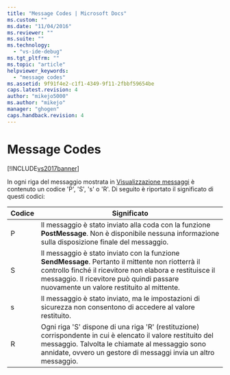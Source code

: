 ```yaml
---
title: "Message Codes | Microsoft Docs"
ms.custom: ""
ms.date: "11/04/2016"
ms.reviewer: ""
ms.suite: ""
ms.technology: 
  - "vs-ide-debug"
ms.tgt_pltfrm: ""
ms.topic: "article"
helpviewer_keywords: 
  - "message codes"
ms.assetid: 9f91f4e2-c1f1-4349-9f11-2fbbf59654be
caps.latest.revision: 4
author: "mikejo5000"
ms.author: "mikejo"
manager: "ghogen"
caps.handback.revision: 4
---
```

# Message Codes
[!INCLUDE[vs2017banner](../code-quality/includes/vs2017banner.md)]

In ogni riga del messaggio mostrata in [Visualizzazione messaggi](../debugger/messages-view.md) è contenuto un codice 'P', 'S', 's' o 'R'.  Di seguito è riportato il significato di questi codici:  
  
|Codice|Significato|  
|------------|-----------------|  
|P|Il messaggio è stato inviato alla coda con la funzione **PostMessage**.  Non è disponibile nessuna informazione sulla disposizione finale del messaggio.|  
|S|Il messaggio è stato inviato con la funzione **SendMessage**.  Pertanto il mittente non riotterrà il controllo finché il ricevitore non elabora e restituisce il messaggio.  Il ricevitore può quindi passare nuovamente un valore restituito al mittente.|  
|s|Il messaggio è stato inviato, ma le impostazioni di sicurezza non consentono di accedere al valore restituito.|  
|R|Ogni riga 'S' dispone di una riga 'R' \(restituzione\) corrispondente in cui è elencato il valore restituito del messaggio.  Talvolta le chiamate al messaggio sono annidate, ovvero un gestore di messaggi invia un altro messaggio.|